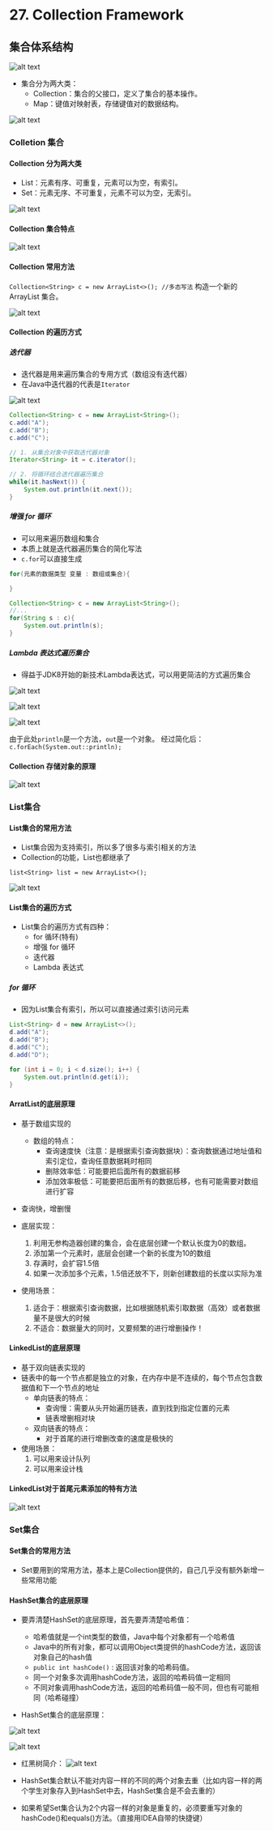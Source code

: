 # 27. Collection Framework

## 集合体系结构

![alt text](image-108.png)

- 集合分为两大类：
  - Collection：集合的父接口，定义了集合的基本操作。
  - Map：键值对映射表，存储键值对的数据结构。


![alt text](image-109.png)

### Colletion 集合

#### Collection 分为两大类

  - List：元素有序、可重复，元素可以为空，有索引。
  - Set：元素无序、不可重复，元素不可以为空，无索引。

<!--
  | 集合 | 顺序 | 重复 | 空元素 | 索引 |
  | ---- | ---- | ---- | ------ | ---- |
  |List| 有序 | 可重复 | 允许 | 有 |
  |Set| 无序 | 不可重复 | 不允许 | 无 | -->

![alt text](image-110.png)

#### Collection 集合特点

![alt text](image-111.png)

#### Collection 常用方法

```Collection<String> c = new ArrayList<>(); //多态写法```  构造一个新的 ArrayList 集合。

![alt text](image-112.png)

#### Collection 的遍历方式

##### 迭代器

- 迭代器是用来遍历集合的专用方式（数组没有迭代器）
- 在Java中迭代器的代表是```Iterator```

![alt text](image-113.png)

```java
Collection<String> c = new ArrayList<String>();
c.add("A");
c.add("B");
c.add("C");

// 1. 从集合对象中获取迭代器对象
Iterator<String> it = c.iterator();

// 2. 将循环结合迭代器遍历集合
while(it.hasNext()) {
    System.out.println(it.next());
}
```

##### 增强 for 循环

- 可以用来遍历数组和集合
- 本质上就是迭代器遍历集合的简化写法
- ```c.for```可以直接生成

```java
for(元素的数据类型 变量 : 数组或集合){

}
```
```java
Collection<String> c = new ArrayList<String>();
//...
for(String s : c){
    System.out.println(s);
}
```

##### Lambda 表达式遍历集合

- 得益于JDK8开始的新技术Lambda表达式，可以用更简洁的方式遍历集合

![alt text](image-114.png)

![alt text](image-116.png)

![alt text](image-115.png)

由于此处```println```是一个方法，```out```是一个对象。
经过简化后：```c.forEach(System.out::println);```


#### Collection 存储对象的原理

![alt text](image-117.png)


### List集合

#### List集合的常用方法

- List集合因为支持索引，所以多了很多与索引相关的方法
- Collection的功能，List也都继承了

```list<String> list = new ArrayList<>();```

![alt text](image-118.png)

#### List集合的遍历方式

- List集合的遍历方式有四种：
    - for 循环(特有)
    - 增强 for 循环
    - 迭代器
    - Lambda 表达式

##### for 循环

- 因为List集合有索引，所以可以直接通过索引访问元素

```java
List<String> d = new ArrayList<>();
d.add("A");
d.add("B");
d.add("C");
d.add("D");

for (int i = 0; i < d.size(); i++) {
    System.out.println(d.get(i));
}
```

#### ArratList的底层原理

- 基于数组实现的
    - 数组的特点：
        - 查询速度快（注意：是根据索引查询数据块）：查询数据通过地址值和索引定位，查询任意数据耗时相同
        - 删除效率低：可能要把后面所有的数据前移
        - 添加效率极低：可能要把后面所有的数据后移，也有可能需要对数组进行扩容
- 查询快，增删慢

- 底层实现：
    1. 利用无参构造器创建的集合，会在底层创建一个默认长度为0的数组。
    2. 添加第一个元素时，底层会创建一个新的长度为10的数组
    3. 存满时，会扩容1.5倍
    4. 如果一次添加多个元素，1.5倍还放不下，则新创建数组的长度以实际为准

- 使用场景：
    1. 适合于：根据索引查询数据，比如根据随机索引取数据（高效）或者数据量不是很大的时候
    2. 不适合：数据量大的同时，又要频繁的进行增删操作！


#### LinkedList的底层原理

- 基于双向链表实现的
- 链表中的每一个节点都是独立的对象，在内存中是不连续的，每个节点包含数据值和下一个节点的地址
    - 单向链表的特点：
        - 查询慢：需要从头开始遍历链表，直到找到指定位置的元素
        - 链表增删相对块
    - 双向链表的特点：
        - 对于首尾的进行增删改查的速度是极快的
- 使用场景：
    1. 可以用来设计队列
    2. 可以用来设计栈

#### LinkedList对于首尾元素添加的特有方法

![alt text](image-119.png)

### Set集合

#### Set集合的常用方法

- Set要用到的常用方法，基本上是Collection提供的，自己几乎没有额外新增一些常用功能

#### HashSet集合的底层原理

- 要弄清楚HashSet的底层原理，首先要弄清楚哈希值：
    - 哈希值就是一个int类型的数值，Java中每个对象都有一个哈希值
    - Java中的所有对象，都可以调用Object类提供的hashCode方法，返回该对象自己的hash值
    - ```public int hashCode()``` : 返回该对象的哈希码值。
    - 同一个对象多次调用hashCode方法，返回的哈希码值一定相同
    - 不同对象调用hashCode方法，返回的哈希码值一般不同，但也有可能相同（哈希碰撞）


- HashSet集合的底层原理：

![alt text](image-120.png)

![alt text](image-121.png)

- 红黑树简介：
![alt text](image-122.png)


- HashSet集合默认不能对内容一样的不同的两个对象去重（比如内容一样的两个学生对象存入到HashSet中去，HashSet集合是不会去重的）
- 如果希望Set集合认为2个内容一样的对象是重复的，必须要重写对象的hashCode()和equals()方法。（直接用IDEA自带的快捷键）